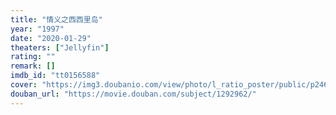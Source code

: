 ```yaml
---
title: "情义之西西里岛"
year: "1997"
date: "2020-01-29"
theaters: ["Jellyfin"]
rating: ""
remark: []
imdb_id: "tt0156588"
cover: "https://img3.doubanio.com/view/photo/l_ratio_poster/public/p2463618493.jpg"
douban_url: "https://movie.douban.com/subject/1292962/"
---
```

